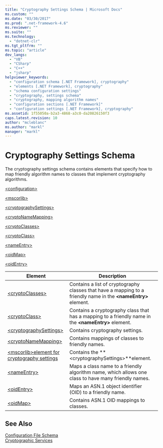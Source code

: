 ```yaml
---
title: "Cryptography Settings Schema | Microsoft Docs"
ms.custom: ""
ms.date: "03/30/2017"
ms.prod: ".net-framework-4.6"
ms.reviewer: ""
ms.suite: ""
ms.technology: 
  - "dotnet-clr"
ms.tgt_pltfrm: ""
ms.topic: "article"
dev_langs: 
  - "VB"
  - "CSharp"
  - "C++"
  - "jsharp"
helpviewer_keywords: 
  - "configuration schema [.NET Framework], cryptography"
  - "elements [.NET Framework], cryptography"
  - "schema configuration settings"
  - "cryptography, settings schema"
  - "cryptography, mapping algorithm names"
  - "configuration sections [.NET Framework]"
  - "configuration settings [.NET Framework], cryptography"
ms.assetid: 1f55050a-b2a3-4868-a3c0-da20826150f3
caps.latest.revision: 10
author: "mcleblanc"
ms.author: "markl"
manager: "markl"
---
```

# Cryptography Settings Schema
The cryptography settings schema contains elements that specify how to map friendly algorithm names to classes that implement cryptography algorithms.  
  
 [\<configuration>](../../../../../docs/framework/configuring-apps/file-schema/configuration-element.md)  
  
 [\<mscorlib>](../../../../../docs/framework/configuring-apps/file-schema/cryptography/mscorlib-element-for-cryptography-settings.md)  
  
 [\<cryptographySettings>](../../../../../docs/framework/configuring-apps/file-schema/cryptography/cryptographysettings-element.md)  
  
 [\<cryptoNameMapping>](../../../../../docs/framework/configuring-apps/file-schema/cryptography/cryptonamemapping-element.md)  
  
 [\<cryptoClasses>](../../../../../docs/framework/configuring-apps/file-schema/cryptography/cryptoclasses-element.md)  
  
 [\<cryptoClass>](../../../../../docs/framework/configuring-apps/file-schema/cryptography/cryptoclass-element.md)  
  
 [\<nameEntry>](../../../../../docs/framework/configuring-apps/file-schema/cryptography/nameentry-element.md)  
  
 [\<oidMap>](../../../../../docs/framework/configuring-apps/file-schema/cryptography/oidmap-element.md)  
  
 [\<oidEntry>](../../../../../docs/framework/configuring-apps/file-schema/cryptography/oidentry-element.md)  
  
|Element|Description|  
|-------------|-----------------|  
|[\<cryptoClasses>](../../../../../docs/framework/configuring-apps/file-schema/cryptography/cryptoclasses-element.md)|Contains a list of cryptography classes that have a mapping to a friendly name in the **\<nameEntry>** element.|  
|[\<cryptoClass>](../../../../../docs/framework/configuring-apps/file-schema/cryptography/cryptoclass-element.md)|Contains a cryptography class that has a mapping to a friendly name in the **\<nameEntry>** element.|  
|[\<cryptographySettings>](../../../../../docs/framework/configuring-apps/file-schema/cryptography/cryptographysettings-element.md)|Contains cryptography settings.|  
|[\<cryptoNameMapping>](../../../../../docs/framework/configuring-apps/file-schema/cryptography/cryptonamemapping-element.md)|Contains mappings of classes to friendly names.|  
|[\<mscorlib>element for cryptography settings](../../../../../docs/framework/configuring-apps/file-schema/cryptography/mscorlib-element-for-cryptography-settings.md)|Contains the **\<cryptographySettings>**element.|  
|[\<nameEntry>](../../../../../docs/framework/configuring-apps/file-schema/cryptography/nameentry-element.md)|Maps a class name to a friendly algorithm name, which allows one class to have many friendly names.|  
|[\<oidEntry>](../../../../../docs/framework/configuring-apps/file-schema/cryptography/oidentry-element.md)|Maps an ASN.1 object identifier (OID) to a friendly name.|  
|[\<oidMap>](../../../../../docs/framework/configuring-apps/file-schema/cryptography/oidmap-element.md)|Contains ASN.1 OID mappings to classes.|  
  
## See Also  
 [Configuration File Schema](../../../../../docs/framework/configuring-apps/file-schema/index.md)   
 [Cryptographic Services](../../../../../docs/standard/security/cryptographic-services.md)